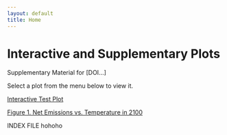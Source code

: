 ```yaml
---
layout: default
title: Home
---
```


# Interactive and Supplementary Plots

Supplementary Material for [DOI...]

Select a plot from the menu below to view it.

[Interactive Test Plot](interactive_plot.html)

[Figure 1. Net Emissions vs. Temperature in 2100](netemis_T2100_trendlines_interactive.html)



INDEX FILE hohoho
